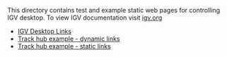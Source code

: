 This directory contains test and example static web pages for controlling IGV desktop. To view IGV documentation
visit [igv.org](https://igv.org/doc/desktop/)

* [IGV Desktop Links](StaticLinkExamples.html)
* [Track hub example - dynamic links](TrackHubsDynamic.html)
* [Track hub example - static links](TrackHubsStatic.html)

